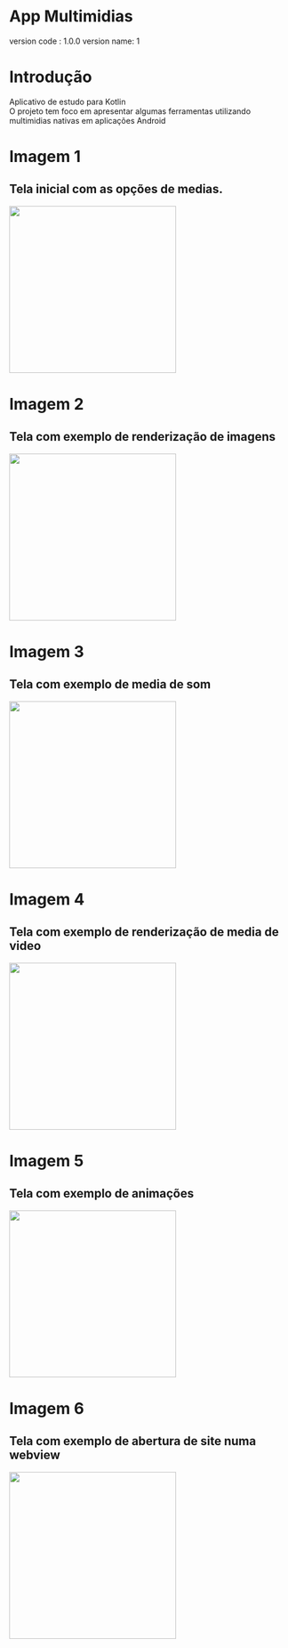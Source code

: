 # App Multimidias 
version code : 1.0.0
version name: 1

# Introdução
Aplicativo de estudo para Kotlin
<br>
O projeto tem foco em apresentar algumas ferramentas utilizando multimidias nativas em aplicações Android
<br>

# Imagem 1 
## Tela inicial com as opções de medias.
<img width="300" src="https://user-images.githubusercontent.com/37597313/185462592-9a82da05-dfd6-42da-b421-dc52204ae136.png">

# Imagem 2
## Tela com exemplo de renderização de imagens
<img width="300" src="https://user-images.githubusercontent.com/37597313/185462679-331753ac-96f1-4ee4-be6c-acc9d69d3367.png">

# Imagem 3
## Tela com exemplo de media de som
<img width="300" src="https://user-images.githubusercontent.com/37597313/185462700-5e23d6a7-3bee-419e-bcb4-8b80f04bda78.png">

# Imagem 4
## Tela com exemplo de renderização de media de video
<img width="300" src="https://user-images.githubusercontent.com/37597313/185462705-bb0ce266-0af2-4812-a3be-a45d80fdf7d4.png">

# Imagem 5
## Tela com exemplo de animações
<img width="300" src="https://user-images.githubusercontent.com/37597313/185462710-3df29ddd-c54d-4a03-bae1-16d7e672ab0c.png">

# Imagem 6
## Tela com exemplo de abertura de site numa webview
<img width="300" src="https://user-images.githubusercontent.com/37597313/185462712-1a63bdb1-a1b0-4528-a16a-5e6935959942.png">
